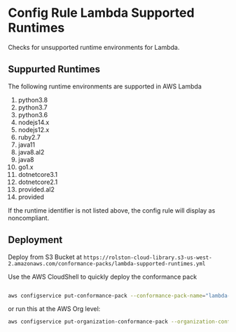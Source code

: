 # Config Rule Lambda Supported Runtimes

Checks for unsupported runtime environments for Lambda.

## Suppurted Runtimes

The following runtime environments are supported in AWS Lambda

1. python3.8
2. python3.7
3. python3.6
4. nodejs14.x
5. nodejs12.x
6. ruby2.7
7. java11
8. java8.al2
9. java8
10. go1.x
11. dotnetcore3.1
12. dotnetcore2.1
13. provided.al2
14. provided

If the runtime identifier is not listed above, the config rule will display as noncompliant.

## Deployment

Deploy from S3 Bucket at `https://rolston-cloud-library.s3-us-west-2.amazonaws.com/conformance-packs/lambda-supported-runtimes.yml`

Use the AWS CloudShell to quickly deploy the conformance pack

```sh

aws configservice put-conformance-pack --conformance-pack-name="lambda-supported-runtimes" --template-s3-uri="s3://rolston-cloud-library/conformance-packs/lambda-supported-runtimes.yml" ## optional set your region

```

or run this at the AWS Org level:

```sh
aws configservice put-organization-conformance-pack --organization-conformance-pack-name="lambda-supported-runtimes" --template-s3-uri="s3://rolston-cloud-library/conformance-packs/lambda-supported-runtimes.yml" ##optional set your region
```
